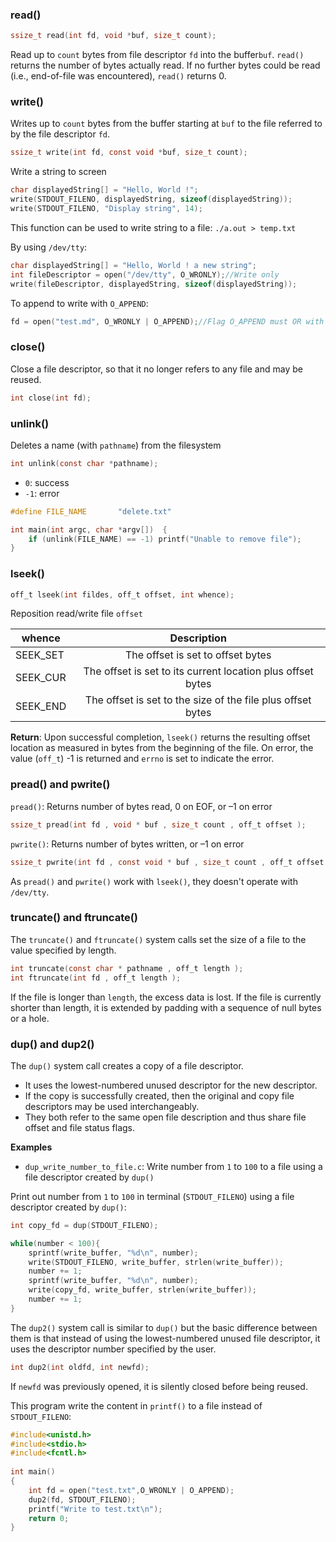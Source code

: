 ### read()

```c
ssize_t read(int fd, void *buf, size_t count);
```

Read up to ``count`` bytes from file descriptor ``fd`` into the buffer``buf``. ``read()`` returns the number of bytes actually read. If no further bytes could be read (i.e., end-of-file was encountered), ``read()`` returns 0.

### write()

Writes up to ``count`` bytes from the buffer starting at ``buf`` to the file referred to by the file descriptor ``fd``.

```c
ssize_t write(int fd, const void *buf, size_t count);
```

Write a string to screen

```c
char displayedString[] = "Hello, World !";
write(STDOUT_FILENO, displayedString, sizeof(displayedString));
write(STDOUT_FILENO, "Display string", 14);
```

This function can be used to write string to a file: ``./a.out > temp.txt``

By using ``/dev/tty``:

```c
char displayedString[] = "Hello, World ! a new string";
int fileDescriptor = open("/dev/tty", O_WRONLY);//Write only
write(fileDescriptor, displayedString, sizeof(displayedString));
```

To append to write with ``O_APPEND``:

```c
fd = open("test.md", O_WRONLY | O_APPEND);//Flag O_APPEND must OR with O_WRONLY. If using only O_APPEND, file can't be written
```

### close()

Close a file descriptor, so that it no longer refers to any file and may be reused. 

```c
int close(int fd);
```
### unlink()

Deletes a name (with ``pathname``) from the filesystem

```c
int unlink(const char *pathname);
```

* ``0``: success
* ``-1``: error

```c
#define FILE_NAME 		"delete.txt"

int main(int argc, char *argv[])  {
	if (unlink(FILE_NAME) == -1) printf("Unable to remove file");
}
```

### lseek()

```c
off_t lseek(int fildes, off_t offset, int whence);
```

Reposition read/write file ``offset``

| whence | Description|
| ------- |:------:|
|SEEK_SET | The offset is set to offset bytes|
|SEEK_CUR|The offset is set to its current location plus offset bytes|
|SEEK_END|The offset is set to the size of the file plus offset bytes|

**Return**: Upon successful completion, ``lseek()`` returns the resulting offset location as measured in bytes from the beginning of the file. On error, the value (``off_t``) -1 is returned and ``errno`` is set to indicate the error.

### pread() and pwrite()

``pread()``: Returns number of bytes read, 0 on EOF, or –1 on error

```c
ssize_t pread(int fd , void * buf , size_t count , off_t offset );
```
``pwrite()``: Returns number of bytes written, or –1 on error

```c
ssize_t pwrite(int fd , const void * buf , size_t count , off_t offset );
```

As ``pread()`` and ``pwrite()`` work with ``lseek()``, they doesn't operate with ``/dev/tty``.

### truncate() and ftruncate()

The ``truncate()`` and ``ftruncate()`` system calls set the size of a file to the value specified by length.

```c
int truncate(const char * pathname , off_t length );
int ftruncate(int fd , off_t length );
```

If the file is longer than ``length``, the excess data is lost. If the file is currently shorter than length, it is extended by padding with a sequence of null bytes or a hole.

### dup() and dup2()

The ``dup()`` system call creates a copy of a file descriptor.

* It uses the lowest-numbered unused descriptor for the new descriptor.
* If the copy is successfully created, then the original and copy file descriptors may be used interchangeably.
* They both refer to the same open file description and thus share file offset and file status flags.

**Examples**

* ``dup_write_number_to_file.c``: Write number from ``1`` to ``100`` to a file using a file descriptor created by ``dup()``

Print out number from ``1`` to ``100`` in terminal (``STDOUT_FILENO``) using a file descriptor created by ``dup()``:

```c
int copy_fd = dup(STDOUT_FILENO);

while(number < 100){
    sprintf(write_buffer, "%d\n", number);
    write(STDOUT_FILENO, write_buffer, strlen(write_buffer));      
    number += 1;
    sprintf(write_buffer, "%d\n", number);
    write(copy_fd, write_buffer, strlen(write_buffer));
    number += 1;
} 
```

The ``dup2()`` system call is similar to ``dup()`` but the basic difference between them is that instead of using the lowest-numbered unused file descriptor, it uses the descriptor number specified by the user.

```c
int dup2(int oldfd, int newfd);
```

If ``newfd`` was previously opened, it is silently closed before being reused.

This program write the content in ``printf()`` to a file instead of ``STDOUT_FILENO``:

```c
#include<unistd.h>
#include<stdio.h>
#include<fcntl.h>
  
int main()
{
    int fd = open("test.txt",O_WRONLY | O_APPEND);
    dup2(fd, STDOUT_FILENO);          
    printf("Write to test.txt\n");  
    return 0;
}
```

